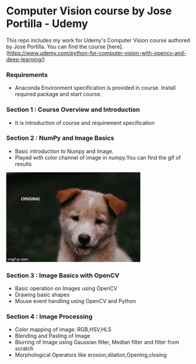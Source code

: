 # Computer Vision course by Jose Portilla - Udemy

This repo includes my work for Udemy's Computer Vision course authored by Jose Portilla.
You can find the course [here].(https://www.udemy.com/python-for-computer-vision-with-opencv-and-deep-learning/)


### Requirements
- Anaconda Environment specification is provided in course. Install required package and start course.

### Section 1 : Course Overview and Introduction
- It is introduction of course and requirement specification

### Section 2 : NumPy and Image Basics
- Basic introduction to Numpy and Image.
- Played with color channel of image in numpy.You can find the gif of results 

 ![Playing_with_color_channel](Data/numpyPlay.gif)

### Section 3 : Image Basics with OpenCV
- Basic operation on Images using OpenCV
- Drawing basic shapes
- Mouse event handling using OpenCV and Python

### Section 4 : Image Processing
- Color mapping of image: RGB,HSV,HLS
- Blending and Pasting of Image
- Blurring of Image using Gaussian filter, Median filter and filter from scratch
- Morphological Operators like erosion,dilation,Opening,closing


